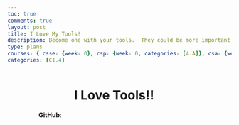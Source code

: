 ```yaml
---
toc: true
comments: true
layout: post
title: I Love My Tools!
description: Become one with your tools.  They could be more important than code, code, code.
type: plans
courses: { csse: {week: 0}, csp: {week: 0, categories: [4.A]}, csa: {week: 0} }
categories: [C1.4]
---
```

<h1 style="padding-left: 150px">I Love Tools!!</h1>
<ul style="padding-left: 70px; padding-right: 80px"><b>GitHub</b>:</ul>
